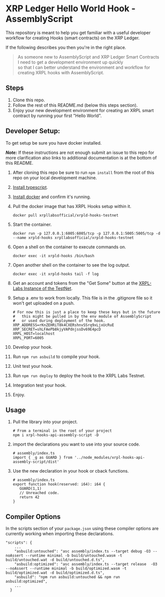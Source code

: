 # XRP Ledger Hello World Hook - AssemblyScript

This repository is meant to help you get familiar with a useful developer workflow for creating Hooks (smart contracts) on the XRP Ledger.

If the following describes you then you're in the right place.

> As someone new to AssemblyScript and XRP Ledger Smart Contracts</br>
> I need to get a development environment up quickly</br>
> so that I can better understand the environment and workflow for creating XRPL hooks with AssemblyScript.

## Steps

1. Clone this repo.
1. Follow the rest of this README.md (below this steps section).
1. Enjoy your new development environment for creating an XRPL smart contract by running your first "Hello World".

## Developer Setup:

To get setup be sure you have docker installed.

**_Note:_** If these instructions are not enough submit an issue to this repo for more clarification also links to additional documentation is at the bottom of this README.

1. After cloning this repo be sure to run `npm install` from the root of this repo on your local development machine.
1. <a href="https://www.typescriptlang.org/download" target="_blank">Install typescript</a>.
1. <a href="https://docs.docker.com/get-docker/" target="_blank">Install docker</a> and confirm it's running.
1. Pull the docker image that has XRPL Hooks setup within it.

   ```
   docker pull xrpllabsofficial/xrpld-hooks-testnet
   ```

1. Start the container.

   ```
   docker run -p 127.0.0.1:6005:6005/tcp -p 127.0.0.1:5005:5005/tcp -d --name xrpld-hooks xrpllabsofficial/xrpld-hooks-testnet
   ```

1. Open a shell on the container to execute commands on.

   ```
   docker exec -it xrpld-hooks /bin/bash
   ```

1. Open another shell on the container to see the log output.

   ```
   docker exec -it xrpld-hooks tail -f log
   ```

1. Get an account and tokens from the "Get Some" button at the <a href="https://hooks-testnet.xrpl-labs.com/" target="_blank">XRPL-Labs Instance of the TestNet</a>.
1. Setup a .env to work from locally. This file is in the .gitignore file so it won't get uploaded on a push.

   ```
   # For now this is just a place to keep these keys but in the future
   #   this might be pulled in by the env module of AssemblyScript
   #   or used during deployment of the hook.
   XRP_ADDRESS=rKnZEHRiT8k4CXERshnvSSrq9xLjxUcRuE
   XRP_SECRET=shLFAePb8kjyVAPdnjssDv69E4pcD
   XRPL_HOST=localhost
   XRPL_PORT=6005
   ```

1. Develop your hook.
1. Run `npm run asbuild` to compile your hook.
1. Unit test your hook.
1. Run `npm run deploy` to deploy the hook to the XRPL Labs Testnet.
1. Integration test your hook.
1. Enjoy.

## Usage

1. Pull the library into your project.

   ```
   # From a terminal in the root of your project
   npm i xrpl-hooks-api-assembly-script -D
   ```

1. import the declarations you want to use into your source code.

   ```
   # assembly/index.ts
   import { _g as GUARD } from '../node_modules/xrpl-hooks-api-assembly-script/dist'
   ```

1. Use the new declaration in your hook or cback functions.

   ```
   # assembly/index.ts
   export function hook(reserved: i64): i64 {
      GUARD(1,1)
      // Unreached code.
      return 42
   }
   ```

## Compiler Options

In the scripts section of your `package.json` using these compiler options are currently working when importing these declarations.

```
"scripts": {
    ...
    "asbuild:untouched": "asc assembly/index.ts --target debug -O3 --noAssert --runtime minimal -b build/untouched.wasm -t build/untouched.wat -d build/untouched.d.ts",
    "asbuild:optimized": "asc assembly/index.ts --target release  -O3 --noAssert --runtime minimal -b build/optimized.wasm -t build/optimized.wat -d build/optimized.d.ts",
    "asbuild": "npm run asbuild:untouched && npm run asbuild:optimized",
    ...
  }
```
